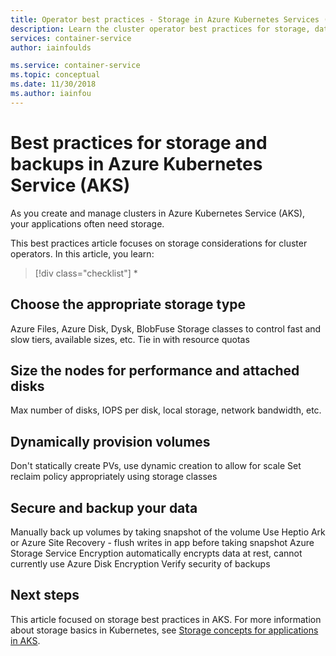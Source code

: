 ```yaml
---
title: Operator best practices - Storage in Azure Kubernetes Services (AKS)
description: Learn the cluster operator best practices for storage, data encryption, and backups in Azure Kubernetes Service (AKS)
services: container-service
author: iainfoulds

ms.service: container-service
ms.topic: conceptual
ms.date: 11/30/2018
ms.author: iainfou
---
```


# Best practices for storage and backups in Azure Kubernetes Service (AKS)

As you create and manage clusters in Azure Kubernetes Service (AKS), your applications often need storage.

This best practices article focuses on storage considerations for cluster operators. In this article, you learn:

> [!div class="checklist"]
> * 

## Choose the appropriate storage type

Azure Files, Azure Disk, Dysk, BlobFuse
Storage classes to control fast and slow tiers, available sizes, etc. Tie in with resource quotas

## Size the nodes for performance and attached disks

Max number of disks, IOPS per disk, local storage, network bandwidth, etc.

## Dynamically provision volumes

Don't statically create PVs, use dynamic creation to allow for scale
Set reclaim policy appropriately using storage classes

## Secure and backup your data

Manually back up volumes by taking snapshot of the volume
Use Heptio Ark or Azure Site Recovery - flush writes in app before taking snapshot
Azure Storage Service Encryption automatically encrypts data at rest, cannot currently use Azure Disk Encryption
Verify security of backups

## Next steps

This article focused on storage best practices in AKS. For more information about storage basics in Kubernetes, see [Storage concepts for applications in AKS][aks-concepts-storage].

<!-- LINKS - External -->

<!-- LINKS - Internal -->
[aks-concepts-storage]: concepts-storage.md
